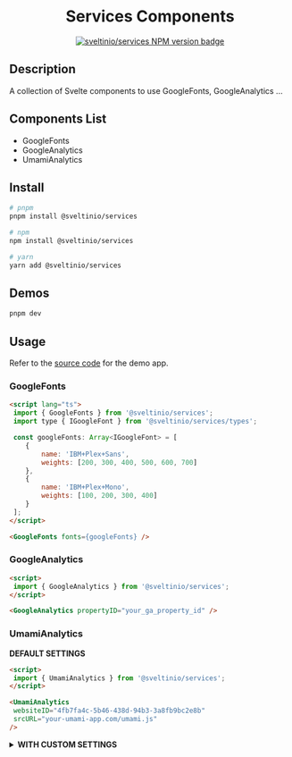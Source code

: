 <div align="center">
    <h1>Services Components</h1>
    <a href="https://www.npmjs.com/package/@sveltinio/services" target="_blank"><img src="https://img.shields.io/npm/v/@sveltinio/services.svg?style=flat" alt="sveltinio/services NPM version badge" /></a>
</div>

## Description

A collection of Svelte components to use GoogleFonts, GoogleAnalytics ...

## Components List

- GoogleFonts
- GoogleAnalytics
- UmamiAnalytics

## Install

```bash
# pnpm
pnpm install @sveltinio/services

# npm
npm install @sveltinio/services

# yarn
yarn add @sveltinio/services
```

## Demos

```bash
pnpm dev
```

## Usage

Refer to the [source code](https://github.com/sveltinio/sveltin-components-library/blob/main/packages/services/src/routes/index.svelte) for the demo app.

### GoogleFonts

```html
<script lang="ts">
 import { GoogleFonts } from '@sveltinio/services';
 import type { IGoogleFont } from '@sveltinio/services/types';

 const googleFonts: Array<IGoogleFont> = [
    {
        name: 'IBM+Plex+Sans',
        weights: [200, 300, 400, 500, 600, 700]
    },
    {
        name: 'IBM+Plex+Mono',
        weights: [100, 200, 300, 400]
    }
 ];
</script>

<GoogleFonts fonts={googleFonts} />
```

### GoogleAnalytics

```html
<script>
 import { GoogleAnalytics } from '@sveltinio/services';
</script>

<GoogleAnalytics propertyID="your_ga_property_id" />
```

### UmamiAnalytics

**DEFAULT SETTINGS**

```html
<script>
 import { UmamiAnalytics } from '@sveltinio/services';
</script>

<UmamiAnalytics
 websiteID="4fb7fa4c-5b46-438d-94b3-3a8fb9bc2e8b"
 srcURL="your-umami-app.com/umami.js"
/>
```

<details>
<summary><strong>WITH CUSTOM SETTINGS</strong></summary>

```html
<script lang="ts">
 import { UmamiAnalytics } from '@sveltinio/services';
 import type { IUmamiTrackerSettings } from '@sveltinio/services/types';

 // Umami tracker configurations: https://umami.is/docs/tracker-config
 const umamiTrackerSettings: IUmamiTrackerSettings = {
    hostURL: '',
    autoTrack: true,
    doNotTrack: false,
    enableCache: false,
    domains: ''
 };
</script>

<UmamiAnalytics
 websiteID="4fb7fa4c-5b46-438d-94b3-3a8fb9bc2e8b"
 srcURL="your-umami-app.com/umami.js"
 settings={umamiTrackerSettings}
/>
```

## License

Free and open-source software under the [MIT License](LICENSE)
